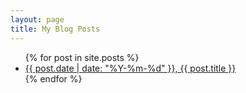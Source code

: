 ```yaml
---
layout: page
title: My Blog Posts
---
```


<ul>
  {% for post in site.posts %}
    <li>
      <a href="{{ post.url }}">{{ post.date | date: "%Y-%m-%d" }}, {{ post.title }}</a>
    </li>
  {% endfor %}
</ul>
